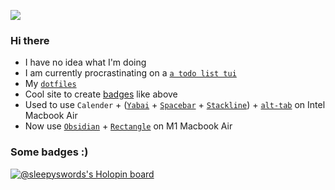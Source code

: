 ![](https://img.shields.io/badge/status-sleepy-ff69b4)

### Hi there
- I have no idea what I'm doing
- I am currently procrastinating on a [`a todo list tui`](https://github.com/SleepySwords/do_todo) 
- My [`dotfiles`](https://github.com/SleepySwords/dotfiles)
- Cool site to create [badges](https://shields.io/category/social) like above
- Used to use `Calender` + ([`Yabai`](https://github.com/koekeishiya/yabai/) + [`Spacebar`](https://github.com/cmacrae/spacebar/) + [`Stackline`](https://github.com/AdamWagner/stackline)) + [`alt-tab`](https://alt-tab-macos.netlify.app/) on Intel Macbook Air
- Now use [`Obsidian`](https://obsidian.md/) + [`Rectangle`](https://rectangleapp.com/) on M1 Macbook Air

### Some badges :)
[![@sleepyswords's Holopin board](https://holopin.me/sleepyswords)](https://holopin.io/@sleepyswords)
